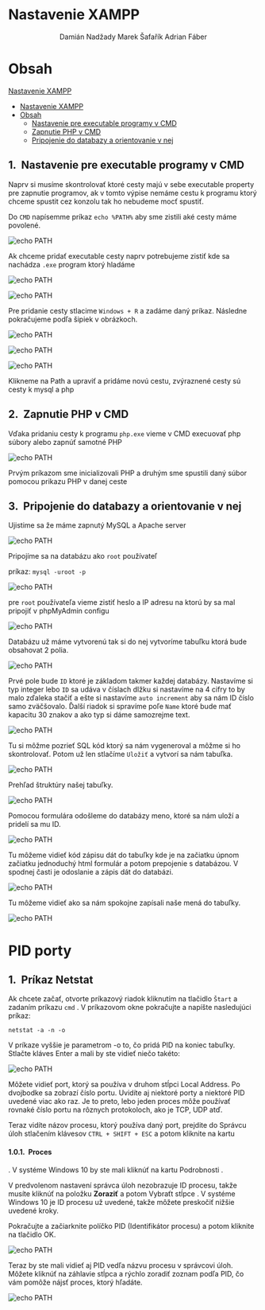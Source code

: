 <!-- V markdowne je možné použiť aj CSS -->

<style>

/* 
Cislovanie kapitol pomocou CSS:

https://gist.github.com/patik/89ee6092c72a9e39950445c01598517a */

h1 { counter-reset: h2counter; }
h2 { counter-reset: h3counter; }
h3 { counter-reset: h4counter; }
h4 { counter-reset: h5counter; }
h5 { counter-reset: h6counter; }
h6 {}

h2:before {
    counter-increment: h2counter;
    content: counter(h2counter) ".\0000a0\0000a0";
}

h3:before {
    counter-increment: h3counter;
    content: counter(h2counter) "." counter(h3counter) ".\0000a0\0000a0";
}

h4:before {
    counter-increment: h4counter;
    content: counter(h2counter) "." counter(h3counter) "." counter(h4counter) ".\0000a0\0000a0";
}

h5:before {
    counter-increment: h5counter;
    content: counter(h2counter) "." counter(h3counter) "." counter(h4counter) "." counter(h5counter) ".\0000a0\0000a0";
}

h6:before {
    counter-increment: h6counter;
    content: counter(h2counter) "." counter(h3counter) "." counter(h4counter) "." counter(h5counter) "." counter(h6counter) ".\0000a0\0000a0";
}

/*
Centrovanie obrazkov
https://stackoverflow.com/questions/255170/markdown-and-image-alignment/43691462#43691462

https://stackoverflow.com/questions/12090472/how-do-i-center-an-image-in-the-readme-md-file-on-github
*/

img[src*='#left'] {
    float: left;
}
img[src*='#right'] {
    float: right;
}
img[src*='#center'] {
    display: block;
    margin: auto;
}
</style>

# Nastavenie XAMPP

<center>Damián Nadžady Marek Šafařík Adrian Fáber</center>

# Obsah
[Nastavenie XAMPP](#nastavenie-xampp)
- [Nastavenie XAMPP](#nastavenie-xampp)
- [Obsah](#obsah)
  - [Nastavenie pre executable programy v CMD](#nastavenie-pre-executable-programy-v-cmd)
  - [Zapnutie PHP v CMD](#zapnutie-php-v-cmd)
  - [Pripojenie do databazy a orientovanie v nej](#pripojenie-do-databazy-a-orientovanie-v-nej)
<!-- Obsah vygenerovať neskor
ak mas extension tak CTRL+SHIFT+P a napisat create table of content
-->

## Nastavenie pre executable programy v CMD

Naprv si musíme skontrolovať ktoré cesty majú v sebe executable property pre zapnutie programov, ak v tomto výpise nemáme cestu k programu ktorý chceme spustit cez konzolu tak ho nebudeme mocť spustiť.

Do `CMD` napísemme príkaz `echo %PATH%` aby sme zistili aké cesty máme povolené.

![echo PATH](./images/WindowsTerminal_TpcCQFeGjS.png#center)

Ak chceme pridať executable cesty naprv potrebujeme zistiť kde sa nachádza `.exe` program ktorý hladáme

![echo PATH](./images/ApplicationFrameHost_ynTOqvZfCc.png#center)

![echo PATH](./images/ApplicationFrameHost_pj5wUYsKrQ.png#center)

Pre pridanie cesty stlacime `Windows + R` a zadáme daný príkaz. Následne pokračujeme podľa šipiek v obrázkoch.

![echo PATH](./images/explorer_lDulGpQVNR.png#center)

![echo PATH](./images/SystemPropertiesComputerName_1XK0tRg1aq.png#center)

![echo PATH](./images/SystemPropertiesComputerName_MGrynUjVVV.png#center)

Klikneme na Path a upraviť a pridáme novú cestu, zvýraznené cesty sú cesty k mysql a php

## Zapnutie PHP v CMD

Vďaka pridaniu cesty k programu `php.exe` vieme v CMD execuovať php súbory alebo zapnúť samotné PHP

![echo PATH](./images/WindowsTerminal_wRMf4cqHnH.png#center)

Prvým príkazom sme inicializovali PHP a druhým sme spustili daný súbor pomocou prikazu PHP v danej ceste

## Pripojenie do databazy a orientovanie v nej

Ujistime sa že máme zapnutý MySQL a Apache server

![echo PATH](./images/xampp-control_givBTwII7s.png#center)

Pripojíme sa na databázu ako `root` používateľ

príkaz: `mysql -uroot -p`

![echo PATH](./images/WindowsTerminal_rahEHSu4Pk.png#center)

pre `root` používateľa vieme zistiť heslo a IP adresu na ktorú by sa mal pripojiť v phpMyAdmin configu

![echo PATH](./images/notepad_I0QaT74f4X.png#center)

Databázu už máme vytvorenú tak si do nej vytvoríme tabuľku ktorá bude obsahovat 2 polia.

![echo PATH](./images/Clipboard.jpg)

Prvé pole bude `ID` ktoré je základom takmer každej databázy. Nastavíme si typ integer lebo `ID` sa udáva v číslach dlžku si nastavíme na 4 cifry to by malo zďaleka stačiť a ešte si nastavíme `auto increment` aby sa nám ID číslo samo zväčšovalo. Ďalší riadok si spravíme poľe `Name` ktoré bude mať kapacitu 30 znakov a ako typ si dáme samozrejme text.

![echo PATH](./images/Clipboard1.jpg)

Tu si môžme pozrieť SQL kód ktorý sa nám vygeneroval a môžme si ho skontrolovať. Potom už len stlačíme `Uložiť` a vytvorí sa nám tabuľka.

![echo PATH](./images/Clipboard2.jpg)

Prehľad štruktúry našej tabuľky.

![echo PATH](./images/Clipboard3.jpg)

Pomocou formulára odošleme do databázy meno, ktoré sa nám uloží a pridelí sa mu ID.

![echo PATH](./images/Clipboard4.jpg)

Tu môžeme vidieť kód zápisu dát do tabuľky kde je na začiatku úpnom začiatku jednoduchý html formulár a potom prepojenie s
databázou. V spodnej časti je odoslanie a zápis dát do databázi.

![echo PATH](./images/Clipboard5.jpg)

Tu môžeme vidieť ako sa nám spokojne zapísali naše mená do tabuľky.

![echo PATH](./images/Clipboard6.jpg)

# PID porty

## Príkaz Netstat

Ak chcete začať, otvorte príkazový riadok kliknutím na tlačidlo `Štart` a zadaním príkazu `cmd` . V príkazovom okne pokračujte a napíšte nasledujúci príkaz:
<pre class="hljs"><code><div><span class="hljs-string">netstat -a -n -o</span>
</div></code></pre>

V príkaze vyššie je parametrom -o to, čo pridá PID na koniec tabuľky. Stlačte kláves Enter a mali by ste vidieť niečo takéto:

![echo PATH](./images/pid1.png)

Môžete vidieť port, ktorý sa používa v druhom stĺpci Local Address. Po dvojbodke sa zobrazí číslo portu. Uvidíte aj niektoré porty a niektoré PID uvedené viac ako raz. Je to preto, lebo jeden proces môže používať rovnaké číslo portu na rôznych protokoloch, ako je TCP, UDP atď.

Teraz vidíte názov procesu, ktorý používa daný port, prejdite do Správcu úloh stlačením klávesov `CTRL + SHIFT + ESC` a potom kliknite na kartu <h4 id="nadpis-4-%C3%BArovne">Proces</h4> . V systéme Windows 10 by ste mali kliknúť na kartu Podrobnosti .

V predvolenom nastavení správca úloh nezobrazuje ID procesu, takže musíte kliknúť na položku <b>Zoraziť</b> a potom Vybraťt stĺpce . V systéme Windows 10 je ID procesu už uvedené, takže môžete preskočiť nižšie uvedené kroky.

Pokračujte a začiarknite políčko PID (Identifikátor procesu) a potom kliknite na tlačidlo OK.

![echo PATH](./images/pid2.png)

Teraz by ste mali vidieť aj PID vedľa názvu procesu v správcovi úloh. Môžete kliknúť na záhlavie stĺpca a rýchlo zoradiť zoznam podľa PID, čo vám pomôže nájsť proces, ktorý hľadáte.

![echo PATH](./images/pid3.png)

<!-- TODO: -->
<!-- Pridat aj veci dajake zo zaciatku roka co sme robili a aj dorobit fotky do pondelka (PID porty atd)
Potom este pridat dajaky problem co sme mali -->
